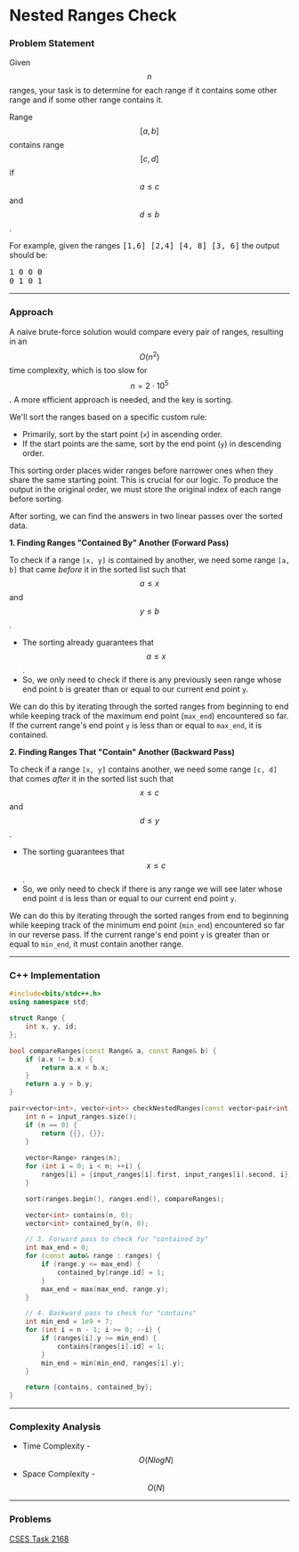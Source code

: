 # Nested Ranges Check

### Problem Statement

Given $$n$$ ranges, your task is to determine for each range if it contains some other range and if some other range contains it.

Range $$[a,b]$$ contains range $$[c,d]$$ if $$a≤c$$ and $$d≤b$$.

For example, given the ranges <kbd>\[1,6] \[2,4] \[4, 8] \[3, 6]</kbd> the output should be:

<kbd>1 0 0 0</kbd>\
<kbd>0 1 0 1</kbd>

***

### Approach

A naive brute-force solution would compare every pair of ranges, resulting in an $$O(n^2)$$ time complexity, which is too slow for $$n=2⋅10^5$$. A more efficient approach is needed, and the key is sorting.

We'll sort the ranges based on a specific custom rule:

* Primarily, sort by the start point (`x`) in ascending order.
* If the start points are the same, sort by the end point (`y`) in descending order.

This sorting order places wider ranges before narrower ones when they share the same starting point. This is crucial for our logic. To produce the output in the original order, we must store the original index of each range before sorting.

After sorting, we can find the answers in two linear passes over the sorted data.

**1. Finding Ranges "Contained By" Another (Forward Pass)**

To check if a range `[x, y]` is contained by another, we need some range `[a, b]` that came _before_ it in the sorted list such that $$a≤x$$ and $$y≤b$$.

* The sorting already guarantees that $$a≤x$$.
* So, we only need to check if there is any previously seen range whose end point `b` is greater than or equal to our current end point `y`.

We can do this by iterating through the sorted ranges from beginning to end while keeping track of the maximum end point (`max_end`) encountered so far. If the current range's end point `y` is less than or equal to `max_end`, it is contained.

**2. Finding Ranges That "Contain" Another (Backward Pass)**

To check if a range `[x, y]` contains another, we need some range `[c, d]` that comes _after_ it in the sorted list such that $$x≤c$$ and $$d≤y$$.

* The sorting guarantees that $$x≤c$$.
* So, we only need to check if there is any range we will see later whose end point `d` is less than or equal to our current end point `y`.

We can do this by iterating through the sorted ranges from end to beginning while keeping track of the minimum end point (`min_end`) encountered so far in our reverse pass. If the current range's end point `y` is greater than or equal to `min_end`, it must contain another range.

***

### C++ Implementation

```cpp
#include<bits/stdc++.h>
using namespace std;

struct Range {
    int x, y, id;
};

bool compareRanges(const Range& a, const Range& b) {
    if (a.x != b.x) {
        return a.x < b.x;
    }
    return a.y > b.y;
}

pair<vector<int>, vector<int>> checkNestedRanges(const vector<pair<int, int>>& input_ranges) {
    int n = input_ranges.size();
    if (n == 0) {
        return {{}, {}};
    }
    
    vector<Range> ranges(n);
    for (int i = 0; i < n; ++i) {
        ranges[i] = {input_ranges[i].first, input_ranges[i].second, i};
    }

    sort(ranges.begin(), ranges.end(), compareRanges);

    vector<int> contains(n, 0);
    vector<int> contained_by(n, 0);

    // 3. Forward pass to check for "contained by"
    int max_end = 0;
    for (const auto& range : ranges) {
        if (range.y <= max_end) {
            contained_by[range.id] = 1;
        }
        max_end = max(max_end, range.y);
    }

    // 4. Backward pass to check for "contains"
    int min_end = 1e9 + 7;
    for (int i = n - 1; i >= 0; --i) {
        if (ranges[i].y >= min_end) {
            contains[ranges[i].id] = 1;
        }
        min_end = min(min_end, ranges[i].y);
    }

    return {contains, contained_by};
}
```

***

### Complexity Analysis

* Time Complexity - $$O(NlogN)$$
* Space Complexity - $$O(N)$$

***

### Problems

[CSES Task 2168](https://cses.fi/problemset/task/2168)
